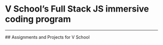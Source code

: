# V School’s Full Stack JS immersive coding program
<hr />
## Assignments and Projects for V School

